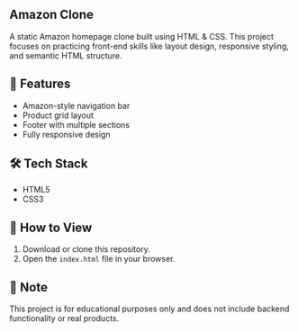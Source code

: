## Amazon Clone
A static Amazon homepage clone built using HTML & CSS. This project focuses on practicing front-end skills like layout design, responsive styling, and semantic HTML structure.
## 📌 Features
- Amazon-style navigation bar
- Product grid layout
- Footer with multiple sections
- Fully responsive design
## 🛠 Tech Stack
- HTML5
- CSS3
## 🚀 How to View
1. Download or clone this repository.
2. Open the `index.html` file in your browser.
## 📜 Note
This project is for educational purposes only and does not include backend functionality or real products.
